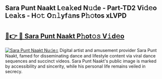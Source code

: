 ## Sara Punt Naakt L𝚎a𝚔ed N𝚞𝚍e - Part-TD2 Vi𝚍𝚎o L𝚎a𝚔s - H𝚘𝚝 O𝚗𝚕yf𝚊ns P𝚑𝚘tos xLVPD

# <h2><a href="http://kf4eyap.oniu.top/?m=Sara+Punt+Naakt">🔗👉 🔴 Sara Punt Naakt P𝚑ot𝚘𝚜 V𝚒d𝚎o</a></h2>

[![Sara Punt Naakt Nu𝚍e𝚜](https://i.imgur.com/0qMVB7G.gif)](http://kf4eyap.oniu.top/?m=Sara+Punt+Naakt)
Digital artist and amusement provider Sara Punt Naakt, famed for disseminating dance and lifestyle content via viral dance sequences and succinct videos. Sara Punt Naakt's public image is marked by accessibility and sincerity, while his personal life remains veiled in secrecy.  
